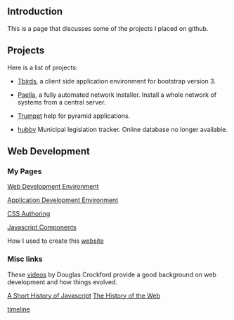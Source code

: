 ## Introduction

This is a page that discusses some of the projects I placed 
on github.

## Projects

Here is a list of projects:

- [Tbirds](https://github.com/umeboshi2/tbirds), a client side
  application environment for bootstrap version 3.
  
- [Paella](paella), a fully automated network installer.  Install a 
  whole network of systems from a central server.

- [Trumpet](https://github.com/umeboshi2/trumpet) help for pyramid 
  applications.
  
- [hubby](hubby) Municipal legislation tracker.  Online database 
  no longer available.
  




## Web Development

### My Pages

[Web Development Environment](#pages/web-development-environment)

[Application Development Environment](#pages/application-development-environment)

[CSS Authoring](#pages/css-authoring)

[Javascript Components](#pages/javascript-components)

How I used to create this [website](#pages/github-pages)

### Misc links

These [videos](https://www.youtube.com/playlist?list=PL7664379246A246CB) by
Douglas Crockford provide a good background on web development and how 
things evolved.

[A Short History of Javascript](https://www.w3.org/community/webed/wiki/A_Short_History_of_JavaScript)
[The History of the Web](https://www.w3.org/community/webed/wiki/The_history_of_the_Web)





[timeline](#pages/timeline)
